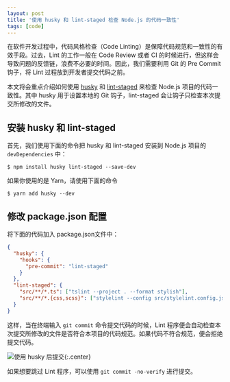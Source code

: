 ```yaml
---
layout: post
title: '使用 husky 和 lint-staged 检查 Node.js 的代码一致性'
tags: [code]
---
```


在软件开发过程中，代码风格检查（Code Linting）是保障代码规范和一致性的有效手段。过去，Lint 的工作一般在 Code Review 或者 CI 的时候进行，但这样会导致问题的反馈链，浪费不必要的时间。因此，我们需要利用 Git 的 Pre Commit 钩子，将 Lint 过程放到开发者提交代码之前。

本文将会重点介绍如何使用 [husky](https://github.com/typicode/husky) 和 [lint-staged](https://github.com/okonet/lint-staged) 来检查 Node.js 项目的代码一致性。其中 husky 用于设置本地的 Git 钩子，lint-staged 会让钩子只检查本次提交所修改的文件。


## 安装 husky 和 lint-staged

首先，我们使用下面的命令把 husky 和 lint-staged 安装到 Node.js 项目的 `devDependencies` 中：

```terminal
$ npm install husky lint-staged --save-dev
```

如果你使用的是 Yarn，请使用下面的命令

```terminal
$ yarn add husky --dev
```


## 修改 package.json 配置

将下面的代码加入 package.json文件中：

```json
{
  "husky": {
    "hooks": {
      "pre-commit": "lint-staged"
    }
  },
  "lint-staged": {
    "src/**/*.ts": ["tslint --project . --format stylish"],
    "src/**/*.{css,scss}": ["stylelint --config src/stylelint.config.json"]
  }
}
```

这样，当在终端输入 `git commit` 命令提交代码的时候，Lint 程序便会自动检查本次提交所修改的文件是否符合本项目的代码规范。如果代码不符合规范，便会拒绝提交代码。

![使用 husky 后提交]({{site.img_url}}/2018-husky.png){:.center}


如果想要跳过 Lint 程序，可以使用 `git commit -no-verify` 进行提交。
